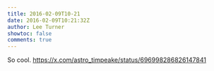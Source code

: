 ```yaml
---
title: 2016-02-09T10-21
date: 2016-02-09T10:21:32Z
author: Lee Turner
showtoc: false
comments: true
---
```


So cool.  https://x.com/astro_timpeake/status/696998286826147841


